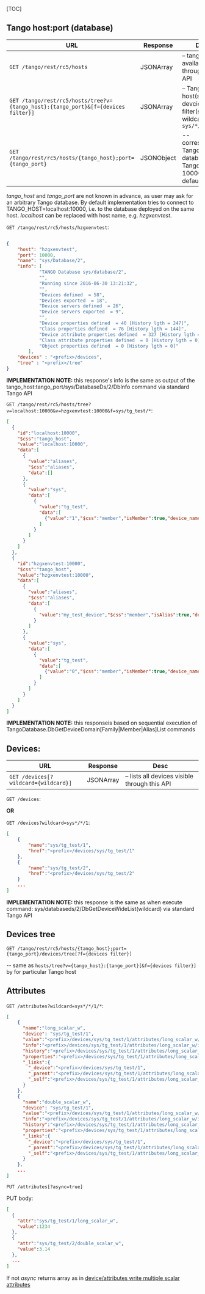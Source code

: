 [TOC]

## Tango host:port (database)

| URL                                        | Response           | Desc
|-----------------------------------------|------------|--------------------------
|`GET /tango/rest/rc5/hosts`              | JSONArray  | – tango hosts available through this API 
|`GET /tango/rest/rc5/hosts/tree?v={tango_host}:{tango_port}&[f={devices filter}]`         | JSONArray  | – Tango host(s) tree, devcice filter(s) - wildcard e.g. `sys/*/*`
|`GET /tango/rest/rc5/hosts/{tango_host};port={tango_port}`  |   JSONObject   |  -- corresponding Tango database info. Tango port is 10000 by default
  
_tango_host_ and _tango_port_ are not known in advance, as user may ask for an arbitrary Tango database. By default implementation tries to connect to TANGO_HOST=localhost:10000, i.e. to the database deployed on the same host. _localhost_ can be replaced with host name, e.g. _hzgxenvtest_. 

`GET /tango/rest/rc5/hosts/hzgxenvtest`:
```json

{
    "host": "hzgxenvtest",
    "port": 10000,
    "name": "sys/Database/2",
    "info": [
            "TANGO Database sys/database/2",
            "",	  
            "Running since 2016-06-30 13:21:32",
            "",	  
            "Devices defined  = 58",
            "Devices exported  = 18",
            "Device servers defined  = 26",
            "Device servers exported  = 9",
            "",	  
            "Device properties defined  = 40 [History lgth = 247]",
            "Class properties defined  = 76 [History lgth = 144]",
            "Device attribute properties defined  = 327 [History lgth = 490]",
            "Class attribute properties defined  = 0 [History lgth = 0]",
            "Object properties defined  = 0 [History lgth = 0]"
        ],
    "devices" : "<prefix>/devices",
    "tree" : "<prefix>/tree"
}

```

__IMPLEMENTATION NOTE:__ this response's info is the same as output of the tango_host:tango_port/sys/DatabaseDs/2/DbInfo command via standard Tango API

`GET /tango/rest/rc5/hosts/tree?v=localhost:10000&v=hzgxenvtest:10000&f=sys/tg_test/*`:

```json
[
  {
    "id":"localhost:10000",
    "$css":"tango_host",
    "value":"localhost:10000",
    "data":[
      {
        "value":"aliases",
        "$css":"aliases",
        "data":[]
      },
      {
        "value":"sys",
        "data":[
          {
            "value":"tg_test",
            "data":[
              {"value":"1","$css":"member","isMember":true,"device_name":"sys/tg_test/1","device_id":"localhost:10000/sys/tg_test/1"}
            ]
          }
        ]
      }
    ]
  },
  {
    "id":"hzgxenvtest:10000",
    "$css":"tango_host",
    "value":"hzgxenvtest:10000",
    "data":[
      {
        "value":"aliases",
        "$css":"aliases",
        "data":[
          {
            "value":"my_test_device","$css":"member","isAlias":true,"device_name":"sys/tg_test/1"
          }
        ]
      },
      {
        "value":"sys",
        "data":[
          {
            "value":"tg_test",
            "data":[
              {"value":"0","$css":"member","isMember":true,"device_name":"sys/tg_test/0","device_id":"hzgxenvtest:10000/sys/tg_test/0"},{"value":"1","$css":"member","isMember":true,"device_name":"sys/tg_test/1","device_id":"hzgxenvtest:10000/sys/tg_test/1"},{"value":"2","$css":"member","isMember":true,"device_name":"sys/tg_test/2","device_id":"hzgxenvtest:10000/sys/tg_test/2"},{"value":"3","$css":"member","isMember":true,"device_name":"sys/tg_test/3","device_id":"hzgxenvtest:10000/sys/tg_test/3"},{"value":"4","$css":"member","isMember":true,"device_name":"sys/tg_test/4","device_id":"hzgxenvtest:10000/sys/tg_test/4"},{"value":"6","$css":"member","isMember":true,"device_name":"sys/tg_test/6","device_id":"hzgxenvtest:10000/sys/tg_test/6"}
            ]
          }
        ]
      }
    ]
  }
]
```

__IMPLEMENTATION NOTE:__ this responseis based on sequential execution of TangoDatabase.DbGetDeviceDomain[Family|Member|Alias]List commands

## Devices:

| URL                                         | Response           | Desc
|-----------------------------------------|------------|--------------------------
|`GET /devices[?wildcard={wildcard}]`     | JSONArray  | – lists all devices visible through this API

`GET /devices`:

__OR__

`GET /devices?wildcard=sys*/*/1`:
```JSON
[
    {
        "name":"sys/tg_test/1",
        "href":"<prefix>/devices/sys/tg_test/1"
    },
    {
        "name":"sys/tg_test/2",
        "href":"<prefix>/devices/sys/tg_test/2"
    }
    ...
]
```

__IMPLEMENTATION NOTE:__ this response is the same as when execute command: sys/databaseds/2/DbGetDeviceWideList(wildcard) via standard Tango API

## Devices tree 

`GET /tango/rest/rc5/hosts/{tango_host};port={tango_port}/devices/tree[?f={devices filter}]`  
  
-- same as `hosts/tree?v={tango_host}:{tango_port}[&f={devices filter}]` by for particular Tango host

## Attributes

`GET /attributes?wildcard=sys*/*/1/*`:

```json
[
    {
      "name":"long_scalar_w",
      "device": "sys/tg_test/1",
      "value":"<prefix>/devices/sys/tg_test/1/attributes/long_scalar_w/value",
      "info":"<prefix>/devices/sys/tg_test/1/attributes/long_scalar_w/info",
      "history":"<prefix>/devices/sys/tg_test/1/attributes/long_scalar_w/history",
      "properties":"<prefix>/devices/sys/tg_test/1/attributes/long_scalar_w/properties",
      "_links":{
        "_device":"<prefix>/devices/sys/tg_test/1",
        "_parent":"<prefix>/devices/sys/tg_test/1/attributes/long_scalar_w",
        "_self":"<prefix>/devices/sys/tg_test/1/attributes/long_scalar_w/info"
      }
    },
    {
      "name":"double_scalar_w",
      "device": "sys/tg_test/1",
      "value":"<prefix>/devices/sys/tg_test/1/attributes/long_scalar_w/value",
      "info":"<prefix>/devices/sys/tg_test/1/attributes/long_scalar_w/info",
      "history":"<prefix>/devices/sys/tg_test/1/attributes/long_scalar_w/history",
      "properties":"<prefix>/devices/sys/tg_test/1/attributes/long_scalar_w/properties",
      "_links":{
        "_device":"<prefix>/devices/sys/tg_test/1",
        "_parent":"<prefix>/devices/sys/tg_test/1/attributes/long_scalar_w",
        "_self":"<prefix>/devices/sys/tg_test/1/attributes/long_scalar_w/info"
      }
    },
    ...
]
```

`PUT /attributes[?async=true]`

PUT body:
```json
[
  {
    "attr":"sys/tg_test/1/long_scalar_w",
    "value":1234
  },
  {
    "attr":"sys/tg_test/2/double_scalar_w",
    "value":3.14
  },
  ...
]
```

If not _async_ returns array as in [device/attributes write multiple scalar attributes](device.md#write-multiple-scalar-attributes)


